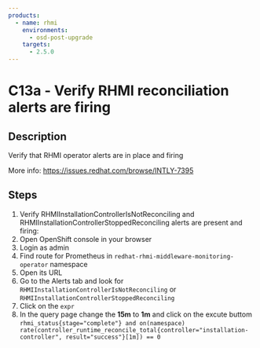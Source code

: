 ```yaml
---
products:
  - name: rhmi
    environments:
      - osd-post-upgrade
    targets:
      - 2.5.0
---
```


# C13a - Verify RHMI reconciliation alerts are firing

## Description

Verify that RHMI operator alerts are in place and firing

More info: <https://issues.redhat.com/browse/INTLY-7395>

## Steps

1. Verify RHMIInstallationControllerIsNotReconciling and RHMIInstallationControllerStoppedReconciling alerts are present and firing:
2. Open OpenShift console in your browser
3. Login as admin
4. Find route for Prometheus in `redhat-rhmi-middleware-monitoring-operator` namespace
5. Open its URL
6. Go to the Alerts tab and look for `RHMIInstallationControllerIsNotReconciling` or `RHMIInstallationControllerStoppedReconciling`
7. Click on the `expr`
8. In the query page change the **15m** to **1m** and click on the excute buttom `rhmi_status{stage="complete"} and on(namespace) rate(controller_runtime_reconcile_total{controller="installation-controller", result="success"}[1m]) == 0`
